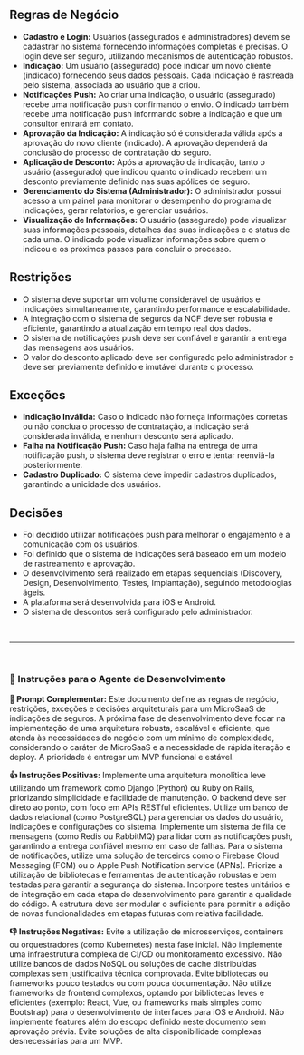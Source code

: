 ## Regras de Negócio

* **Cadastro e Login:** Usuários (assegurados e administradores) devem se cadastrar no sistema fornecendo informações completas e precisas. O login deve ser seguro, utilizando mecanismos de autenticação robustos.
* **Indicação:** Um usuário (assegurado) pode indicar um novo cliente (indicado) fornecendo seus dados pessoais.  Cada indicação é rastreada pelo sistema, associada ao usuário que a criou.
* **Notificações Push:** Ao criar uma indicação, o usuário (assegurado) recebe uma notificação push confirmando o envio.  O indicado também recebe uma notificação push informando sobre a indicação e que um consultor entrará em contato.
* **Aprovação da Indicação:** A indicação só é considerada válida após a aprovação do novo cliente (indicado). A aprovação dependerá da conclusão do processo de contratação do seguro.
* **Aplicação de Desconto:** Após a aprovação da indicação, tanto o usuário (assegurado) que indicou quanto o indicado recebem um desconto previamente definido nas suas apólices de seguro.
* **Gerenciamento do Sistema (Administrador):** O administrador possui acesso a um painel para monitorar o desempenho do programa de indicações, gerar relatórios, e gerenciar usuários.
* **Visualização de Informações:** O usuário (assegurado) pode visualizar suas informações pessoais, detalhes das suas indicações e o status de cada uma. O indicado pode visualizar informações sobre quem o indicou e os próximos passos para concluir o processo.


## Restrições

* O sistema deve suportar um volume considerável de usuários e indicações simultaneamente, garantindo performance e escalabilidade.
* A integração com o sistema de seguros da NCF deve ser robusta e eficiente, garantindo a atualização em tempo real dos dados.
* O sistema de notificações push deve ser confiável e garantir a entrega das mensagens aos usuários.
* O valor do desconto aplicado deve ser configurado pelo administrador e deve ser previamente definido e imutável durante o processo.


## Exceções

* **Indicação Inválida:** Caso o indicado não forneça informações corretas ou não conclua o processo de contratação, a indicação será considerada inválida, e nenhum desconto será aplicado.
* **Falha na Notificação Push:** Caso haja falha na entrega de uma notificação push, o sistema deve registrar o erro e tentar reenviá-la posteriormente.
* **Cadastro Duplicado:** O sistema deve impedir cadastros duplicados, garantindo a unicidade dos usuários.


## Decisões

* Foi decidido utilizar notificações push para melhorar o engajamento e a comunicação com os usuários.
* Foi definido que o sistema de indicações será baseado em um modelo de rastreamento e aprovação.
* O desenvolvimento será realizado em etapas sequenciais (Discovery, Design, Desenvolvimento, Testes, Implantação), seguindo metodologias ágeis.
* A plataforma será desenvolvida para iOS e Android.
* O sistema de descontos será configurado pelo administrador.


<br>
<hr>
<br>

### 🧠 Instruções para o Agente de Desenvolvimento

**📝 Prompt Complementar:**
Este documento define as regras de negócio, restrições, exceções e decisões arquiteturais para um MicroSaaS de indicações de seguros. A próxima fase de desenvolvimento deve focar na implementação de uma arquitetura robusta, escalável e eficiente, que atenda às necessidades do negócio com um mínimo de complexidade, considerando o caráter de MicroSaaS e a necessidade de rápida iteração e deploy. A prioridade é entregar um MVP funcional e estável.

**👍 Instruções Positivas:**
Implemente uma arquitetura monolítica leve utilizando um framework como Django (Python) ou Ruby on Rails, priorizando simplicidade e facilidade de manutenção. O backend deve ser direto ao ponto, com foco em APIs RESTful eficientes.  Utilize um banco de dados relacional (como PostgreSQL) para gerenciar os dados do usuário, indicações e configurações do sistema. Implemente um sistema de fila de mensagens (como Redis ou RabbitMQ) para lidar com as notificações push, garantindo a entrega confiável mesmo em caso de falhas. Para o sistema de notificações, utilize uma solução de terceiros como o Firebase Cloud Messaging (FCM) ou o Apple Push Notification service (APNs).  Priorize a utilização de bibliotecas e ferramentas de autenticação robustas e bem testadas para garantir a segurança do sistema.  Incorpore testes unitários e de integração em cada etapa do desenvolvimento para garantir a qualidade do código. A estrutura deve ser modular o suficiente para permitir a adição de novas funcionalidades em etapas futuras com relativa facilidade.

**👎 Instruções Negativas:**
Evite a utilização de microsserviços, containers ou orquestradores (como Kubernetes) nesta fase inicial.  Não implemente uma infraestrutura complexa de CI/CD ou monitoramento excessivo.  Não utilize bancos de dados NoSQL ou soluções de cache distribuídas complexas sem justificativa técnica comprovada. Evite bibliotecas ou frameworks pouco testados ou com pouca documentação. Não utilize frameworks de frontend complexos, optando por bibliotecas leves e eficientes (exemplo: React, Vue, ou frameworks mais simples como Bootstrap) para o desenvolvimento de interfaces para iOS e Android.  Não implemente features além do escopo definido neste documento sem aprovação prévia.  Evite soluções de alta disponibilidade complexas desnecessárias para um MVP.
